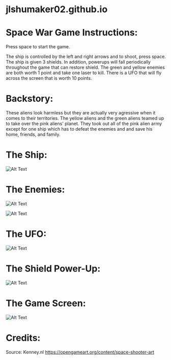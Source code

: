 # jlshumaker02.github.io


# Space War Game Instructions:

Press space to start the game.

The ship is controlled by the left and right arrows and to shoot, press space.
The ship is given 3 shields. In addition, powerups will fall periodically throughout
the game that can restore shield.
The green and yellow enemies are both worth 1 point and take one laser to kill.
There is a UFO that will fly across the screen that is worth 10 points.


# Backstory:
These aliens look harmless but they are actually very agressive when it comes to their 
territories. The yellow aliens and the green aliens teamed up to take over the pink aliens' 
planet. They took out all of the pink alien army except for one ship which has to defeat the 
enemies and and save his home, friends, and family.


# The Ship:
![Alt Text](https://github.com/jlshumaker02/jlshumaker02.github.io/blob/master/assets/images/shipPink_manned.png)


# The Enemies:
![Alt Text](https://github.com/jlshumaker02/jlshumaker02.github.io/blob/master/assets/images/shipGreen_manned.png)

![Alt Text](https://github.com/jlshumaker02/jlshumaker02.github.io/blob/master/assets/images/shipYellow_manned.png)


# The UFO:
![Alt Text](https://github.com/jlshumaker02/jlshumaker02.github.io/blob/master/assets/images/shipBlue.png)


# The Shield Power-Up:
![Alt Text](https://github.com/jlshumaker02/jlshumaker02.github.io/blob/master/assets/images/powerup.png)


# The Game Screen:
![Alt Text](https://github.com/jlshumaker02/jlshumaker02.github.io/blob/master/Screenshot%20(5).png)


# Credits:
Source: Kenney.nl
https://opengameart.org/content/space-shooter-art
